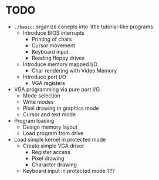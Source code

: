 # TODO

- `./basic`: organize conepts into little tutorial-like programs
  - Introduce BIOS interrupts
    - Printing of chars
    - Cursor movement
    - Keyboard input
    - Reading floppy drives
  - Introduce memory mapped I/O
    - Char rendering with Video Memory
  - Introduce port I/O
    - VGA registers
- VGA programming via pure port I/O
  - Mode selection
  - Write modes
  - Pixel drawing in graphics mode
  - Cursor and text mode
- Program loading
  - Design memory layout
  - Load program from drive
- Load simple kernel in protected mode
  - Create simple VGA driver
    - Register access
    - Pixel drawing
    - Character drawing
  - Keyboard input in protected mode ???